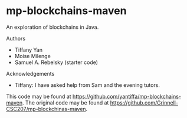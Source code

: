 # mp-blockchains-maven

An exploration of blockchains in Java.

Authors

* Tiffany Yan
* Moise Milenge
* Samuel A. Rebelsky (starter code)

Acknowledgements

* Tiffany: I have asked help from Sam and the evening tutors.

This code may be found at <https://github.com/yantiffa/mp-blockchains-maven>. The original code may be found at <https://github.com/Grinnell-CSC207/mp-blockchinas-maven>.
